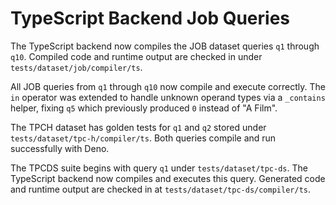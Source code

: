 # TypeScript Backend Job Queries

The TypeScript backend now compiles the JOB dataset queries `q1` through `q10`. Compiled code and runtime output are checked in under `tests/dataset/job/compiler/ts`.

All JOB queries from `q1` through `q10` now compile and execute correctly. The
`in` operator was extended to handle unknown operand types via a `_contains`
helper, fixing `q5` which previously produced `0` instead of "A Film".

The TPCH dataset has golden tests for `q1` and `q2` stored under
`tests/dataset/tpc-h/compiler/ts`. Both queries compile and run successfully with Deno.

The TPCDS suite begins with query `q1` under `tests/dataset/tpc-ds`. The TypeScript
backend now compiles and executes this query. Generated code and runtime output are
checked in at `tests/dataset/tpc-ds/compiler/ts`.


